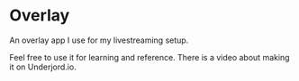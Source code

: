 # Overlay

An overlay app I use for my livestreaming setup.

Feel free to use it for learning and reference. There is a video about making it on Underjord.io.
